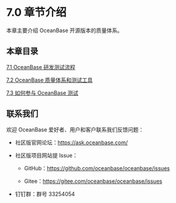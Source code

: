 # 7.0 章节介绍

本章主要介绍 OceanBase 开源版本的质量体系。

## 本章目录

[7.1 OceanBase 研发测试流程](2.test-process.md)

[7.2 OceanBase 质量体系和测试工具](3.quality-system.md)

[7.3 如何参与 OceanBase 测试](4.participate-test.md)

## 联系我们

欢迎 OceanBase 爱好者、用户和客户联系我们反馈问题：

* 社区版官网论坛：<https://ask.oceanbase.com/>

* 社区版项目网站提 Issue：

  * GitHub：<https://github.com/oceanbase/oceanbase/issues>

  * Gitee：<https://gitee.com/oceanbase/oceanbase/issues>

* 钉钉群：群号 33254054
